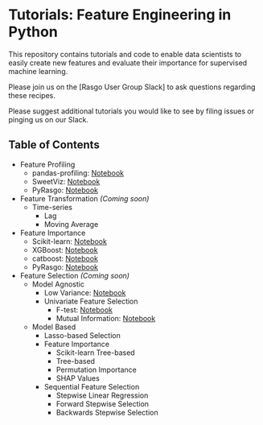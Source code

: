 # Tutorials: Feature Engineering in Python

This repository contains tutorials and code to enable data scientists to easily create new features and evaluate their importance for supervised machine learning.

Please join us on the [Rasgo User Group Slack] to ask questions regarding these recipes.

Please suggest additional tutorials you would like to see by filing issues or pinging us on our Slack.

## Table of Contents
* Feature Profiling
    * pandas-profiling: [Notebook](https://github.com/rasgointelligence/feature-engineering-tutorials/blob/main/feature-profiling/pandas-profiling.ipynb)
    * SweetViz: [Notebook](https://github.com/rasgointelligence/feature-engineering-tutorials/blob/main/feature-profiling/SweetViz-profiling.ipynb)
    * PyRasgo: [Notebook](https://github.com/rasgointelligence/feature-engineering-tutorials/blob/main/feature-profiling/PyRasgo-profiling.ipynb)
* Feature Transformation _(Coming soon)_
    * Time-series
      * Lag
      * Moving Average
* Feature Importance
  * Scikit-learn: [Notebook](https://github.com/rasgointelligence/feature-engineering-tutorials/blob/main/feature-importance/Sklearn%20Feature%20Importance.ipynb)
  * XGBoost: [Notebook](https://github.com/rasgointelligence/feature-engineering-tutorials/blob/main/feature-importance/XGBoost%20Feature%20Importance.ipynb)
  * catboost: [Notebook](https://github.com/rasgointelligence/feature-engineering-tutorials/blob/main/feature-importance/Catboost%20Feature%20Importance.ipynb)
  * PyRasgo: [Notebook](https://github.com/rasgointelligence/feature-engineering-tutorials/blob/main/feature-importance/PyRasgo%20Feature%20Importance.ipynb)
* Feature Selection _(Coming soon)_
  * Model Agnostic
      * Low Variance: [Notebook](https://github.com/rasgointelligence/feature-engineering-tutorials/blob/main/feature-selection/model-agnostic/Low%20Variance.ipynb)
      * Univariate Feature Selection
          * F-test: [Notebook](https://github.com/rasgointelligence/feature-engineering-tutorials/blob/main/feature-selection/model-agnostic/F%20Test.ipynb)
          * Mutual Information: [Notebook](https://github.com/rasgointelligence/feature-engineering-tutorials/blob/main/feature-selection/model-agnostic/Mutual%20Information.ipynb)
  * Model Based
      * Lasso-based Selection
      * Feature Importance
          * Scikit-learn Tree-based
          * Tree-based
          * Permutation Importance
          * SHAP Values
      * Sequential Feature Selection
          * Stepwise Linear Regression
          * Forward Stepwise Selection
          * Backwards Stepwise Selection
          
